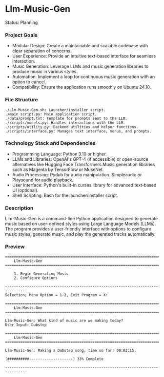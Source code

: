 # Llm-Music-Gen
Status: Planning

### Project Goals
- Modular Design: Create a maintainable and scalable codebase with clear separation of concerns.
- User Experience: Provide an intuitive text-based interface for seamless interaction.
- Music Generation: Leverage LLMs and music generation libraries to produce music in various styles.
- Automation: Implement a loop for continuous music generation with an option to cancel.
- Compatibility: Ensure the application runs smoothly on Ubuntu 24.10.

### File Structure
```
./Llm-Music-Gen.sh: Launcher/installer script.
./main_script.py: Main application script.
./data/prompt.txt: Template for prompts sent to the LLM.
./scripts/models.py: Handles interactions with the LLM.
./scripts/utility.py: Backend utilities and helper functions.
./scripts/interface.py: Manages text interface, menus, and prompts.
```

### Technology Stack and Dependencies
- Programming Language: Python 3.10 or higher.
- LLMs and Libraries: OpenAI's GPT-4 (if accessible) or open-source alternatives like Hugging Face Transformers.Music generation libraries such as Magenta by TensorFlow or MuseNet.
- Audio Processing: Pydub for audio manipulation. Simpleaudio or Playsound for audio playback.
- User Interface: Python's built-in curses library for advanced text-based UI (optional).
- Shell Scripting: Bash for the launcher/installer script.

### Description
Llm-Music-Gen is a command-line Python application designed to generate music based on user-defined styles using Large Language Models (LLMs). The program provides a user-friendly interface with options to configure music styles, generate music, and play the generated tracks automatically.

### Preview
```
================================================================================
    Llm-Music-Gen
================================================================================

    1. Begin Generating Music
    2. Configure Options

--------------------------------------------------------------------------------
Selection; Menu Option = 1-2, Exit Program = X:
```
```
================================================================================
    Llm-Music-Gen
================================================================================

Llm-Music-Gen: What kind of music are we making today?
User Input: Dubstep
```
```
================================================================================
    Llm-Music-Gen
================================================================================

Llm-Music-Gen: Making a Dubstep song, time so far: 00:02:15.

[##########--------------------] 33% Complete

--------------------------------------------------------------------------------
```
